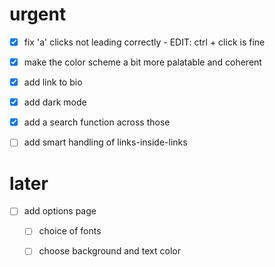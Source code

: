 
# urgent
- [x] fix 'a' clicks not leading correctly - EDIT: ctrl + click is fine
- [x] make the color scheme a bit more palatable and coherent
- [x] add link to bio
- [x] add dark mode
- [x] add a search function across those

- [ ] add smart handling of links-inside-links

# later
- [ ] add options page
  - [ ] choice of fonts
  - [ ] choose background and text color


